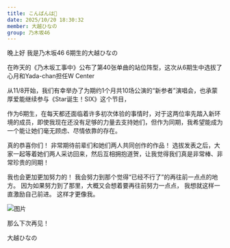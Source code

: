 ```yaml
---
title: こんばんは🌛
date: 2025/10/20 18:30:32
member: 大越ひなの
group: 乃木坂46
---
```


晚上好
我是乃木坂46 6期生的大越ひなの

在昨天的《乃木坂工事中》公布了第40张单曲的站位阵型，这次从6期生中选拔了心月和Yada-chan担任W Center




从11/8开始，我们有幸举办了为期约1个月共10场公演的“新参者”演唱会，也承蒙厚爱能继续参与《Star诞生！SIX》这个节目，

作为6期生，在每天都还面临着许多初次体验的事情时，对于这两位率先踏入新环境的成员，即使我现在还没有足够的力量去支持她们，但作为同期，我希望能成为一个能让她们毫无顾虑、尽情依靠的存在。



真的恭喜你们！
非常期待前辈们和她们两人共同创作的作品！
选拔发表之后，大家一起等着她们两人采访回来，然后互相拥抱道贺，让我觉得我们真是非常棒、非常珍贵的同期！





我也会更加更加努力的！
我会努力到那个觉得“已经不行了”的再往前一点点的地方。
因为如果努力到了那里，大概又会想着要再往前努力一点点，
我想就这样一直激励自己前进。
这样才更像我。


![图片](https://www.nogizaka46.com/files/46/diary/n46/MEMBER/moblog/202510/mobNzoCZ1.jpg)

那么下次再见！

大越ひなの